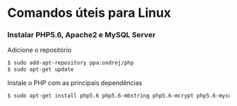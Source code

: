# Comandos úteis para Linux

### Instalar PHP5.6, Apache2 e MySQL Server

Adicione o repositório

```sh
$ sudo add-apt-repository ppa:ondrej/php
$ sudo apt-get update
```

Instale o PHP com as principais dependências 

```sh
$ sudo apt-get install php5.6 php5.6-mbstring php5.6-mcrypt php5.6-mysql php5.6-xml php5.6-gd php5.6-zip php5.6-intl php5.6-xml php5.6-xdebug
```
